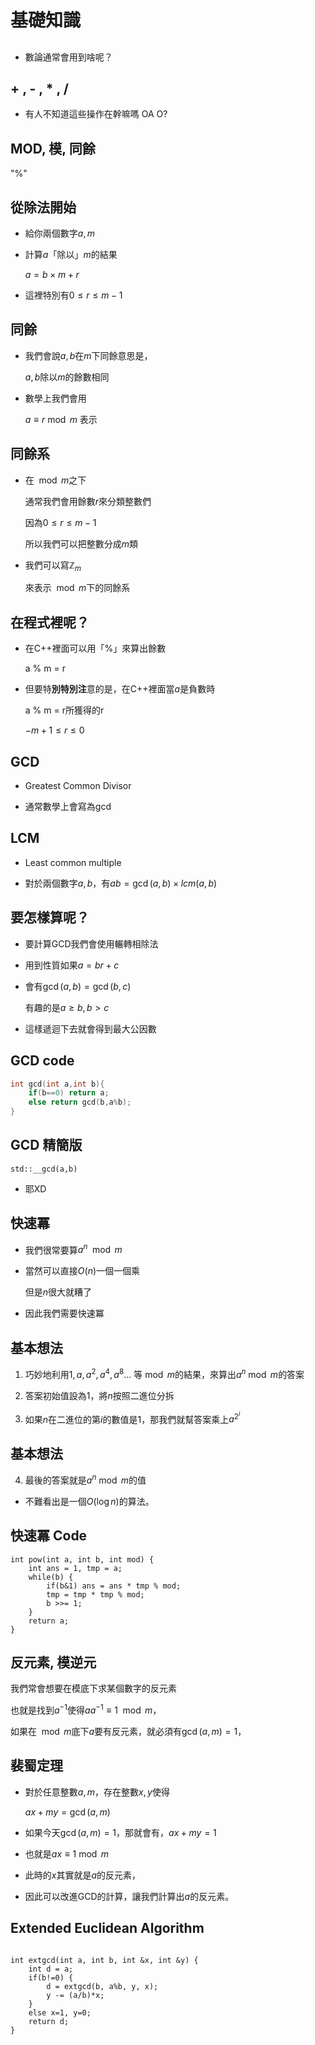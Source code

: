 # 基礎知識

## 
- 數論通常會用到啥呢？

## + , - , * , /

- 有人不知道這些操作在幹嘛嗎 OA O?

## MOD, 模, 同餘

"%"

## 從除法開始

- 給你兩個數字$a, m$

- 計算$a$「除以」$m$的結果

	$a = b \times m + r$

- 這裡特別有$0 \le r \le m-1$

## 同餘

- 我們會說$a,b$在$m$下同餘意思是，

	$a,b$除以$m$的餘數相同

- 數學上我們會用

	$a \equiv r \bmod{m}$ 表示 

## 同餘系

- 在$\mod{m}$之下

	通常我們會用餘數$r$來分類整數們

	因為$0 \le r \le m-1$

	所以我們可以把整數分成$m$類

- 我們可以寫$\mathbb{Z}_m$
	
	來表示$\mod{m}$下的同餘系

## 在程式裡呢？

- 在C++裡面可以用「%」來算出餘數
	
	a % m = r
- 但要特**別特別注**意的是，在C++裡面當$a$是負數時

	a % m = r所獲得的r

	$-m+1 \le r \le 0$

## GCD

- Greatest Common Divisor 

- 通常數學上會寫為$\gcd$

## LCM

- Least common multiple

- 對於兩個數字$a, b$，有$ab = \gcd(a,b) \times lcm(a,b)$

## 要怎樣算呢？


- 要計算GCD我們會使用輾轉相除法

- 用到性質如果$a=br +c$

- 會有$\gcd(a,b)=\gcd(b,c)$

	有趣的是$a \ge b, b > c$

- 這樣遞迴下去就會得到最大公因數

## GCD code

~~~~{.cpp .numberLine}
int gcd(int a,int b){
	if(b==0) return a;
	else return gcd(b,a%b);
}
~~~~

## GCD 精簡版

~~~{.cpp}
std::__gcd(a,b)
~~~

- 耶XD

## 快速冪

- 我們很常要算$a^n \mod{m}$

- 當然可以直接$O(n)$一個一個乘

	但是$n$很大就糟了

- 因此我們需要快速冪

## 基本想法


1. 巧妙地利用$1,a,a^2,a^4,a^8 \ldots$ 等$\bmod{m}$的結果，來算出${a^n}\bmod{m}$的答案

2. 答案初始值設為1，將$n$按照二進位分拆

3. 如果$n$在二進位的第$i$的數值是$1$，那我們就幫答案乘上$a^{2^{i}}$

## 基本想法

4. 最後的答案就是${a^n} \bmod{m}$的值

- 不難看出是一個$O(\log{n})$的算法。

## 快速冪 Code

~~~~{.cpp}
int pow(int a, int b, int mod) {
	int ans = 1, tmp = a;
	while(b) {
		if(b&1) ans = ans * tmp % mod;
		tmp = tmp * tmp % mod;
		b >>= 1;
	}
	return a;
}

~~~~

## 反元素, 模逆元

我們常會想要在模底下求某個數字的反元素

也就是找到$a^{-1}$使得$aa^{-1} \equiv 1 \mod{m}$，

如果在$\mod{m}$底下$a$要有反元素，就必須有$\gcd(a,m)=1$，

## 裴蜀定理

- 對於任意整數$a, m$，存在整數$x,y$使得

	$ax+my=\gcd(a,m)$

- 如果今天$\gcd(a,m)=1$，那就會有，$ax+my = 1$

- 也就是$ax \equiv 1 \bmod{m}$

- 此時的$x$其實就是$a$的反元素，

- 因此可以改進GCD的計算，讓我們計算出$a$的反元素。

## Extended Euclidean Algorithm

~~~~{.cpp}

int extgcd(int a, int b, int &x, int &y) {
	int d = a;
	if(b!=0) {
		d = extgcd(b, a%b, y, x);
		y -= (a/b)*x;
	}
	else x=1, y=0;
	return d;
}

~~~~
